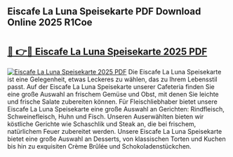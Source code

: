 ## Eiscafe La Luna Speisekarte PDF Download Online 2025 R1Coe

# <h2><a href="http://gcbat1.nevu.top/?p=Eiscafe+La+Luna+Speisekarte">🔗 👉🔴 Eiscafe La Luna Speisekarte 2025 PDF</a></h2>

[![Eiscafe La Luna Speisekarte 2025 PDF](https://i.imgur.com/dBaPXMq.png)](http://gcbat1.nevu.top/?p=Eiscafe+La+Luna+Speisekarte)
Die Eiscafe La Luna Speisekarte ist eine Gelegenheit, etwas Leckeres zu wählen, das zu Ihrem Lebensstil passt. Auf der Eiscafe La Luna Speisekarte unserer Cafeteria finden Sie eine große Auswahl an frischem Gemüse und Obst, mit denen Sie leichte und frische Salate zubereiten können. Für Fleischliebhaber bietet unsere Eiscafe La Luna Speisekarte eine große Auswahl an Gerichten: Rindfleisch, Schweinefleisch, Huhn und Fisch. Unseren Auserwählten bieten wir köstliche Gerichte wie Schaschlik und Steak an, die bei frischem, natürlichem Feuer zubereitet werden. Unsere Eiscafe La Luna Speisekarte bietet eine große Auswahl an Desserts, von klassischen Torten und Kuchen bis hin zu exquisiten Crème Brûlée und Schokoladenstückchen.

